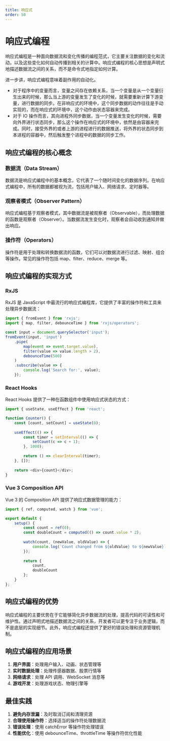 ```yaml
---
title: 响应式
order: 50
---
```


# 响应式编程
响应式编程是一种面向数据流和变化传播的编程范式，它主要关注数据的变化和流动，以及这些变化如何自动传播到相关的计算中。响应式编程的核心思想是声明式地描述数据流之间的关系，而不是命令式地指定如何计算。

进一步讲，响应式编程意味着副作用的自动化。
+ 对于程序中的变量而言，变量之间存在依赖关系，当一个变量是从一个变量衍生出来的时候，那么当上游的变量发生了变化的时候，就需要重新计算下游变量，进行数据的同步。在非响应式的环境中，这个同步数据的动作往往是手动实现的，而在响应式的环境中，这个动作由状态容器来完成。
+ 对于 IO 操作而言，其向进程外同步数据，当一个变量发生变化的时候，需要向外界进行状态同步，那么这个操作在响应式的环境中，依然是由容器来完成。同时，接受外界的或者上游的进程进行的数据推送，将外界的状态同步到本进程的容器中，然后触发整个进程中的数据的同步工作。

## 响应式编程的核心概念

### 数据流（Data Stream）
数据流是响应式编程中的基本概念，它代表了一个随时间变化的数据序列。在响应式编程中，所有的数据都被视为流，包括用户输入、网络请求、定时器等。

### 观察者模式（Observer Pattern）
响应式编程基于观察者模式，其中数据流是被观察者（Observable），而处理数据的函数是观察者（Observer）。当数据流发生变化时，观察者会自动收到通知并做出响应。

### 操作符（Operators）
操作符是用于处理和转换数据流的函数，它们可以对数据流进行过滤、映射、组合等操作。常见的操作符包括 map、filter、reduce、merge 等。

## 响应式编程的实现方式

### RxJS
RxJS 是 JavaScript 中最流行的响应式编程库，它提供了丰富的操作符和工具来处理异步数据流：

```javascript
import { fromEvent } from 'rxjs';
import { map, filter, debounceTime } from 'rxjs/operators';

const input = document.querySelector('input');
fromEvent(input, 'input')
    .pipe(
        map(event => event.target.value),
        filter(value => value.length > 2),
        debounceTime(500)
    )
    .subscribe(value => {
        console.log('Search for:', value);
    });
```

### React Hooks
React Hooks 提供了一种在函数组件中使用响应式状态的方式：

```javascript
import { useState, useEffect } from 'react';

function Counter() {
    const [count, setCount] = useState(0);
    
    useEffect(() => {
        const timer = setInterval(() => {
            setCount(c => c + 1);
        }, 1000);
        
        return () => clearInterval(timer);
    }, []);
    
    return <div>{count}</div>;
}
```

### Vue 3 Composition API
Vue 3 的 Composition API 提供了响应式数据管理的能力：

```javascript
import { ref, computed, watch } from 'vue';

export default {
    setup() {
        const count = ref(0);
        const doubleCount = computed(() => count.value * 2);
        
        watch(count, (newValue, oldValue) => {
            console.log(`Count changed from ${oldValue} to ${newValue}`);
        });
        
        return {
            count,
            doubleCount
        };
    }
};
```

## 响应式编程的优势

响应式编程的主要优势在于它能够简化异步数据流的处理，提高代码的可读性和可维护性。通过声明式地描述数据流之间的关系，开发者可以更专注于业务逻辑，而不是底层的实现细节。此外，响应式编程还提供了更好的错误处理和资源管理机制。

## 响应式编程的应用场景

1. **用户界面**：处理用户输入、动画、状态管理等
2. **实时数据处理**：处理传感器数据、股票行情等
3. **网络请求**：处理 API 调用、WebSocket 消息等
4. **游戏开发**：处理游戏状态、物理引擎等

## 最佳实践

1. **避免内存泄漏**：及时取消订阅和清理资源
2. **合理使用操作符**：选择适当的操作符处理数据流
3. **错误处理**：使用 catchError 等操作符处理错误
4. **性能优化**：使用 debounceTime、throttleTime 等操作符优化性能
